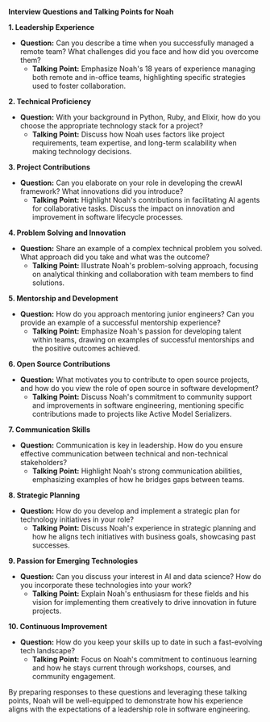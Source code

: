 **Interview Questions and Talking Points for Noah**

**1. Leadership Experience**
   - **Question:** Can you describe a time when you successfully managed a remote team? What challenges did you face and how did you overcome them?
     - **Talking Point:** Emphasize Noah's 18 years of experience managing both remote and in-office teams, highlighting specific strategies used to foster collaboration.

**2. Technical Proficiency**
   - **Question:** With your background in Python, Ruby, and Elixir, how do you choose the appropriate technology stack for a project?
     - **Talking Point:** Discuss how Noah uses factors like project requirements, team expertise, and long-term scalability when making technology decisions.

**3. Project Contributions**
   - **Question:** Can you elaborate on your role in developing the crewAI framework? What innovations did you introduce?
     - **Talking Point:** Highlight Noah's contributions in facilitating AI agents for collaborative tasks. Discuss the impact on innovation and improvement in software lifecycle processes.

**4. Problem Solving and Innovation**
   - **Question:** Share an example of a complex technical problem you solved. What approach did you take and what was the outcome?
     - **Talking Point:** Illustrate Noah's problem-solving approach, focusing on analytical thinking and collaboration with team members to find solutions.

**5. Mentorship and Development**
   - **Question:** How do you approach mentoring junior engineers? Can you provide an example of a successful mentorship experience?
     - **Talking Point:** Emphasize Noah's passion for developing talent within teams, drawing on examples of successful mentorships and the positive outcomes achieved.

**6. Open Source Contributions**
   - **Question:** What motivates you to contribute to open source projects, and how do you view the role of open source in software development?
     - **Talking Point:** Discuss Noah's commitment to community support and improvements in software engineering, mentioning specific contributions made to projects like Active Model Serializers.

**7. Communication Skills**
   - **Question:** Communication is key in leadership. How do you ensure effective communication between technical and non-technical stakeholders?
     - **Talking Point:** Highlight Noah's strong communication abilities, emphasizing examples of how he bridges gaps between teams.

**8. Strategic Planning**
   - **Question:** How do you develop and implement a strategic plan for technology initiatives in your role?
     - **Talking Point:** Discuss Noah's experience in strategic planning and how he aligns tech initiatives with business goals, showcasing past successes.

**9. Passion for Emerging Technologies**
   - **Question:** Can you discuss your interest in AI and data science? How do you incorporate these technologies into your work?
     - **Talking Point:** Explain Noah's enthusiasm for these fields and his vision for implementing them creatively to drive innovation in future projects.

**10. Continuous Improvement**
   - **Question:** How do you keep your skills up to date in such a fast-evolving tech landscape?
     - **Talking Point:** Focus on Noah's commitment to continuous learning and how he stays current through workshops, courses, and community engagement.

By preparing responses to these questions and leveraging these talking points, Noah will be well-equipped to demonstrate how his experience aligns with the expectations of a leadership role in software engineering.